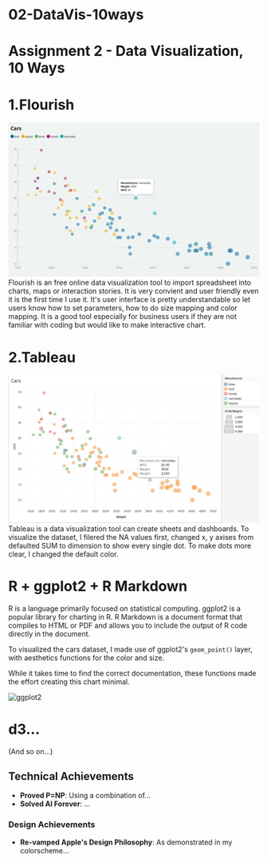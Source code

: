# 02-DataVis-10ways

Assignment 2 - Data Visualization, 10 Ways  
===

# 1.Flourish

![fourish](img/Fourish.png)
Flourish is an free online data visualization tool to import spreadsheet into charts, maps or interaction stories. It is very convient and user friendly even it is the first time I use it. It's user interface is pretty understandable so let users know how to set parameters, how to do size mapping and color mapping. It is a good tool especially for business users if they are not familiar with coding but would like to make interactive chart.


# 2.Tableau

![tableau](img/Tableau.png)
Tableau is a data visualization tool can create sheets and dashboards. To visualize the dataset, I filered the NA values first, changed x, y axises from defaulted SUM to dimension to show every single dot. To make dots more clear, I changed the default color.


# R + ggplot2 + R Markdown

R is a language primarily focused on statistical computing.
ggplot2 is a popular library for charting in R.
R Markdown is a document format that compiles to HTML or PDF and allows you to include the output of R code directly in the document.

To visualized the cars dataset, I made use of ggplot2's `geom_point()` layer, with aesthetics functions for the color and size.

While it takes time to find the correct documentation, these functions made the effort creating this chart minimal.

![ggplot2](img/ggplot2.png)

# d3...

(And so on...)


## Technical Achievements
- **Proved P=NP**: Using a combination of...
- **Solved AI Forever**: ...

### Design Achievements
- **Re-vamped Apple's Design Philosophy**: As demonstrated in my colorscheme...
